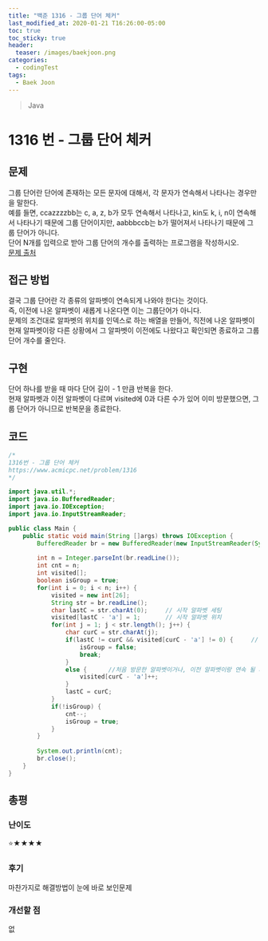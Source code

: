 ```yaml
---
title: "백준 1316 - 그룹 단어 체커"
last_modified_at: 2020-01-21 T16:26:00-05:00
toc: true
toc_sticky: true
header:
  teaser: /images/baekjoon.png
categories: 
  - codingTest
tags:
  - Baek Joon
---
```


> Java

1316 번 - 그룹 단어 체커
=============
 
## 문제
그룹 단어란 단어에 존재하는 모든 문자에 대해서, 각 문자가 연속해서 나타나는 경우만을 말한다.  
예를 들면, ccazzzzbb는 c, a, z, b가 모두 연속해서 나타나고, kin도 k, i, n이 연속해서 나타나기 때문에 그룹 단어이지만, aabbbccb는 b가 떨어져서 나타나기 때문에 그룹 단어가 아니다.  
단어 N개를 입력으로 받아 그룹 단어의 개수를 출력하는 프로그램을 작성하시오.  
[문제 출처](https://www.acmicpc.net/problem/1316)  

## 접근 방법
결국 그룹 단어란 각 종류의 알파벳이 연속되게 나와야 한다는 것이다.  
즉, 이전에 나온 알파벳이 새롭게 나온다면 이는 그룹단어가 아니다.  
문제의 조건대로 알파벳의 위치를 인덱스로 하는 배열을 만들어, 직전에 나온 알파벳이 현재 알파벳이랑 다른 상황에서 그 알파벳이 이전에도 나왔다고 확인되면 종료하고 그룹 단어 개수를 줄인다.  
## 구현
단어 하나를 받을 때 마다 단어 길이 - 1 만큼 반복을 한다.  
현재 알파벳과 이전 알파벳이 다르며 visited에 0과 다른 수가 있어 이미 방문했으면,  그룹 단어가 아니므로 반복문을 종료한다.  
## 코드
```java
/*
1316번 - 그룹 단어 체커
https://www.acmicpc.net/problem/1316
*/

import java.util.*;
import java.io.BufferedReader;
import java.io.IOException;
import java.io.InputStreamReader;

public class Main {
    public static void main(String []args) throws IOException {        
    	BufferedReader br = new BufferedReader(new InputStreamReader(System.in));
    	
    	int n = Integer.parseInt(br.readLine());
    	int cnt = n;
    	int visited[];
    	boolean isGroup = true;
    	for(int i = 0; i < n; i++) {
    		visited = new int[26];
    		String str = br.readLine();
    		char lastC = str.charAt(0);		// 시작 알파벳 세팅
    		visited[lastC - 'a'] = 1;		// 시작 알파벳 위치
    		for(int j = 1; j < str.length(); j++) {
    			char curC = str.charAt(j);
    			if(lastC != curC && visited[curC - 'a'] != 0) {		// 현재 알파벳과 이전 알파벳이 다르며, 한번 방문한 알파벳일 시
    				isGroup = false;
					break;
    			}
    			else {		//처음 방문한 알파벳이거나, 이전 알파벳이랑 연속 될 시
    				visited[curC - 'a']++;
    			}
    			lastC = curC;
    		}
    		if(!isGroup) {
    			cnt--;
    			isGroup = true;
    		}
    	}
    	
    	System.out.println(cnt);
    	br.close();
    }
}


```

## 총평
### 난이도
⭐★★★★
### 후기
마찬가지로 해결방법이 눈에 바로 보인문제

### 개선할 점
없